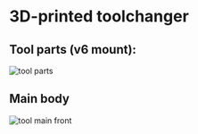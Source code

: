 # 3D-printed toolchanger

## Tool parts (v6 mount):
![tool parts](https://raw.githubusercontent.com/vladbabii/3d_printed_toolchanger/master/image_tool_parts.JPG)


## Main body
![tool main front](https://raw.githubusercontent.com/vladbabii/3d_printed_toolchanger/master/image_tool_main.JPG)
